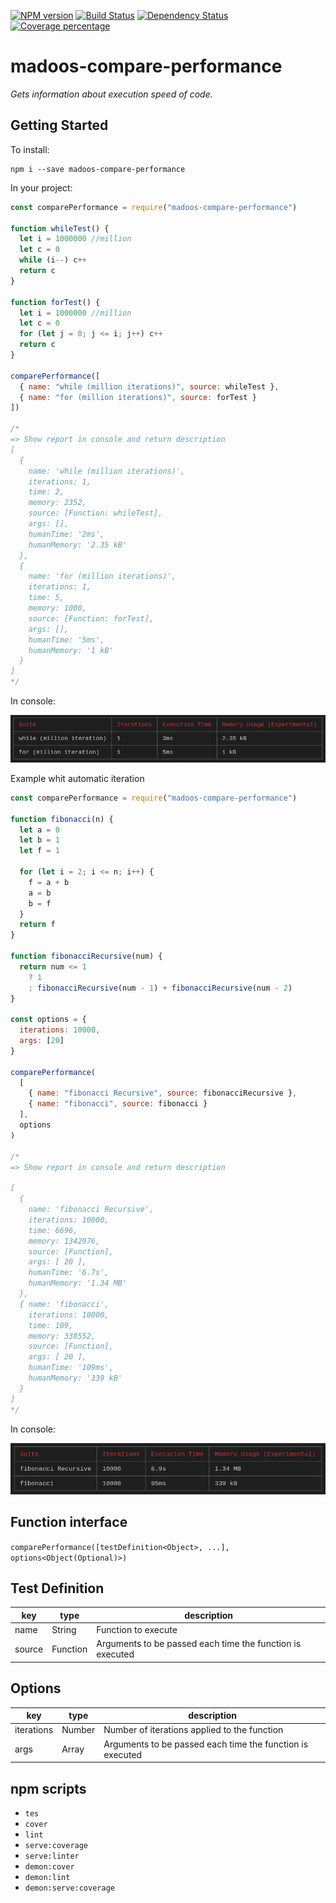 [![NPM version][npm-image]][npm-url] [![Build Status][travis-image]][travis-url] [![Dependency Status][daviddm-image]][daviddm-url] [![Coverage percentage][coveralls-image]][coveralls-url]

# madoos-compare-performance

_Gets information about execution speed of code._

## Getting Started

To install:

    npm i --save madoos-compare-performance

In your project:

```javascript
const comparePerformance = require("madoos-compare-performance")

function whileTest() {
  let i = 1000000 //million
  let c = 0
  while (i--) c++
  return c
}

function forTest() {
  let i = 1000000 //million
  let c = 0
  for (let j = 0; j <= i; j++) c++
  return c
}

comparePerformance([
  { name: "while (million iterations)", source: whileTest },
  { name: "for (million iterations)", source: forTest }
])

/*
=> Show report in console and return description
[
  {
    name: 'while (million iterations)',
    iterations: 1,
    time: 2,
    memory: 2352,
    source: [Function: whileTest],
    args: [],
    humanTime: '2ms',
    humanMemory: '2.35 kB'
  },
  {
    name: 'for (million iterations)',
    iterations: 1,
    time: 5,
    memory: 1000,
    source: [Function: forTest],
    args: [],
    humanTime: '5ms',
    humanMemory: '1 kB'
  }
]
*/
```

In console:

![example 1](https://raw.githubusercontent.com/madoos/compare-performance/develop/resources/example1.png)

Example whit automatic iteration

```javascript
const comparePerformance = require("madoos-compare-performance")

function fibonacci(n) {
  let a = 0
  let b = 1
  let f = 1

  for (let i = 2; i <= n; i++) {
    f = a + b
    a = b
    b = f
  }
  return f
}

function fibonacciRecursive(num) {
  return num <= 1
    ? 1
    : fibonacciRecursive(num - 1) + fibonacciRecursive(num - 2)
}

const options = {
  iterations: 10000,
  args: [20]
}

comparePerformance(
  [
    { name: "fibonacci Recursive", source: fibonacciRecursive },
    { name: "fibonacci", source: fibonacci }
  ],
  options
)

/*
=> Show report in console and return description

[
  {
    name: 'fibonacci Recursive',
    iterations: 10000,
    time: 6696,
    memory: 1342976,
    source: [Function],
    args: [ 20 ],
    humanTime: '6.7s',
    humanMemory: '1.34 MB'
  },
  { name: 'fibonacci',
    iterations: 10000,
    time: 109,
    memory: 338552,
    source: [Function],
    args: [ 20 ],
    humanTime: '109ms',
    humanMemory: '339 kB'
  }
]
*/
```

In console:

![example 1](https://raw.githubusercontent.com/madoos/compare-performance/develop/resources/example2.png)

## Function interface

`comparePerformance([testDefinition<Object>, ...], options<Object(Optional)>)`

## Test Definition

| key    | type     | description                                               |
| ------ | -------- | --------------------------------------------------------- |
| name   | String   | Function to execute                                       |
| source | Function | Arguments to be passed each time the function is executed |

## Options

| key        | type   | description                                               |
| ---------- | ------ | --------------------------------------------------------- |
| iterations | Number | Number of iterations applied to the function              |
| args       | Array  | Arguments to be passed each time the function is executed |

## npm scripts

* `tes`
* `cover`
* `lint`
* `serve:coverage`
* `serve:linter`
* `demon:cover`
* `demon:lint`
* `demon:serve:coverage`

[npm-image]: https://badge.fury.io/js/madoos-compare-performance.svg
[npm-url]: https://npmjs.org/package/madoos-compare-performance
[travis-image]: https://travis-ci.org/madoos/compare-performance.svg?branch=develop
[travis-url]: https://travis-ci.org/compare-performance
[daviddm-image]: https://david-dm.org/madoos/compare-performance.svg?theme=shields.io
[daviddm-url]: https://david-dm.org/madoos/compare-performance
[coveralls-image]: https://coveralls.io/repos/madoos/compare-performance/badge.svg
[coveralls-url]: https://coveralls.io/r/madoos/compare-performance
